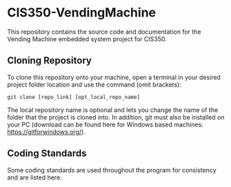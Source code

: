 # CIS350-VendingMachine
This repository contains the source code and documentation for the Vending Machine embedded system project for CIS350.

## Cloning Repository
To clone this repository onto your machine, open a terminal in your desired project folder location and use the command (omit brackets):
```
git clone [repo_link] [opt_local_repo_name]
```
The local repository name is optional and lets you change the name of the folder that the project is cloned into. In addition, git must also be installed on your PC (download can be found here for Windows based machines: https://gitforwindows.org/).

## Coding Standards
Some coding standards are used throughout the program for consistency and are listed here.
